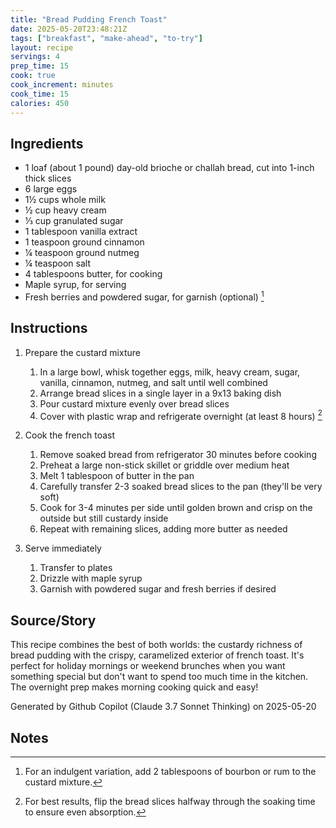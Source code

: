 ```yaml
---
title: "Bread Pudding French Toast"
date: 2025-05-20T23:48:21Z
tags: ["breakfast", "make-ahead", "to-try"]
layout: recipe
servings: 4
prep_time: 15
cook: true
cook_increment: minutes
cook_time: 15
calories: 450
---
```


## Ingredients

- 1 loaf (about 1 pound) day-old brioche or challah bread, cut into 1-inch thick slices
- 6 large eggs
- 1½ cups whole milk
- ½ cup heavy cream
- ⅓ cup granulated sugar
- 1 tablespoon vanilla extract
- 1 teaspoon ground cinnamon
- ¼ teaspoon ground nutmeg
- ¼ teaspoon salt
- 4 tablespoons butter, for cooking
- Maple syrup, for serving
- Fresh berries and powdered sugar, for garnish (optional) [^1]

## Instructions

1. Prepare the custard mixture
   1. In a large bowl, whisk together eggs, milk, heavy cream, sugar, vanilla, cinnamon, nutmeg, and salt until well combined
   2. Arrange bread slices in a single layer in a 9x13 baking dish
   3. Pour custard mixture evenly over bread slices
   4. Cover with plastic wrap and refrigerate overnight (at least 8 hours) [^2]

2. Cook the french toast
   1. Remove soaked bread from refrigerator 30 minutes before cooking
   2. Preheat a large non-stick skillet or griddle over medium heat
   3. Melt 1 tablespoon of butter in the pan
   4. Carefully transfer 2-3 soaked bread slices to the pan (they'll be very soft)
   5. Cook for 3-4 minutes per side until golden brown and crisp on the outside but still custardy inside
   6. Repeat with remaining slices, adding more butter as needed

3. Serve immediately
   1. Transfer to plates
   2. Drizzle with maple syrup
   3. Garnish with powdered sugar and fresh berries if desired

## Source/Story

This recipe combines the best of both worlds: the custardy richness of bread pudding with the crispy, caramelized exterior of french toast. It's perfect for holiday mornings or weekend brunches when you want something special but don't want to spend too much time in the kitchen. The overnight prep makes morning cooking quick and easy!

Generated by Github Copilot (Claude 3.7 Sonnet Thinking) on 2025-05-20

## Notes

[^1]: For an indulgent variation, add 2 tablespoons of bourbon or rum to the custard mixture.
[^2]: For best results, flip the bread slices halfway through the soaking time to ensure even absorption.
